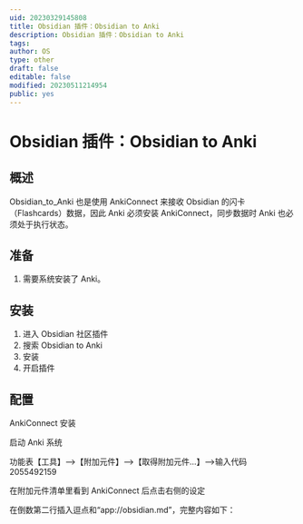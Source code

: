```yaml
---
uid: 20230329145808
title: Obsidian 插件：Obsidian to Anki
description: Obsidian 插件：Obsidian to Anki
tags: 
author: OS
type: other
draft: false
editable: false
modified: 20230511214954
public: yes
---
```


# Obsidian 插件：Obsidian to Anki

## 概述

Obsidian_to_Anki 也是使用 AnkiConnect 来接收 Obsidian 的闪卡（Flashcards）数据，因此 Anki 必须安装 AnkiConnect，同步数据时 Anki 也必须处于执行状态。

## 准备

1. 需要系统安装了 Anki。

## 安装

1. 进入 Obsidian 社区插件
2. 搜索 Obsidian to Anki
3. 安装
4. 开启插件

## 配置

AnkiConnect 安装

启动 Anki 系统

功能表【工具】–>【附加元件】–>【取得附加元件…】–>输入代码 2055492159

在附加元件清单里看到 AnkiConnect 后点击右侧的设定

在倒数第二行插入逗点和“app://obsidian.md”，完整内容如下：